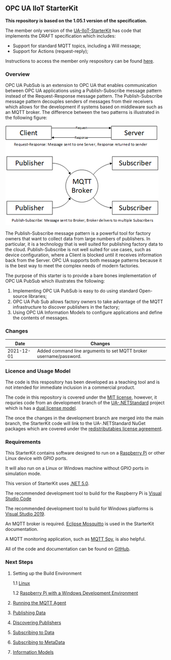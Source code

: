 ## OPC UA IIoT StarterKit
**This repository is based on the 1.05.1 version of the specification.**

The member only version of the [UA-IIoT-StarterKit](https://github.com/OPCF-Members/UA-IIoT-StarterKit/) has code that implements the DRAFT specification which includes:
* Support for standard MQTT topics, including a Will message;
* Support for Actions (request-reply);

Instructions to access the member only respository can be found [here](https://opcf-members.github.io/Help/).

### Overview
OPC UA PubSub is an extension to OPC UA that enables communication between OPC UA applications using a Publish-Subscribe message pattern instead of the Request-Response message pattern. The Publish-Subscribe message pattern decouples senders of messages from their receivers which allows for the development if systems based on middleware such as an MQTT broker.  The difference between the two patterns is illustrated in the following figure:

![PubSub Overview](docs/images/image001.png "OPC UA IIoT StarterKit Context")

The Publish-Subscribe message pattern is a powerful tool for factory owners that want to collect data from large numbers of publishers. In particular, it is a technology that is well suited for publishing factory data to the cloud. Publish-Subscribe is not well suited for use cases, such as device configuration, where a Client is blocked until it receives information back from the Server. OPC UA supports both message patterns because it is the best way to meet the complex needs of modern factories. 

The purpose of this starter is to provide a bare bones implementation of OPC UA PubSub which illustrates the following:
1) Implementing OPC UA PubSub is easy to do using standard Open-source libraries;
2) OPC UA Pub Sub allows factory owners to take advantage of the MQTT infrastructure to discover publishers in the factory;
3) Using OPC UA Information Models to configure applications and define the contents of messages. 

### Changes

|Date|Changes|
|--|--|
|2021-12-01|Added command line arguments to set MQTT broker username/password.|

### Licence and Usage Model
The code is this respository has been developed as a teaching tool and is not intended for immediate inclusion in a commercial product. 

The code in this repository is covered under the [MIT license](https://opcfoundation.org/license/mit.html), however, it requries code from an development branch of the [UA-.NETStandard](https://github.com/OPCFoundation/UA-.NETStandard) project which is has a [dual license model](https://opcfoundation.github.io/UA-.NETStandard/). 

The once the changes in the development branch are merged into the main branch, the StarterKit code will link to the UA-.NETStandard NuGet packages which are covered under the [redistributabies license agreement](https://opcfoundation.org/license/redistributables/1.3/index.html). 

### Requirements
This StarterKit contains software designed to run on a [Raspberry Pi](https://www.raspberrypi.org/products/raspberry-pi-4-model-b/) or other Linux device with GPIO ports.  

It will also run on a Linux or Windows machine without GPIO ports in simulation mode. 

This version of StarterKit uses [.NET 5.0](https://dotnet.microsoft.com/download/dotnet/). 

The recommended development tool to build for the Raspberry Pi is [Visual Studio Code](https://code.visualstudio.com/) 

The recommended development tool to build for Windows platforms is [Visual Studio 2019](https://visualstudio.microsoft.com/downloads/).

An MQTT broker is required. [Eclipse Mosquitto](https://mosquitto.org/) is used in the StarterKit documentation.  

A MQTT monitoring application, such as [MQTT Spy](https://www.eclipse.org/paho/index.php?page=components/mqtt-spy/index.php), is also helpful. 

All of the code and documentation can be found on [GitHub](https://github.com/OPCFoundation/UA-IIoT-StarterKit). 

### Next Steps

1. Setting up the Build Environment

    1.1 [Linux](docs/setup/linux) 

    1.2 [Raspberry Pi with a Windows Development Environment](docs/setup/raspberrypi) 

2. [Running the MQTT Agent](docs/agent)
3. [Publishing Data](docs/publishing)
4. [Discovering Publishers](docs/discovery)
5. [Subscribing to Data](docs/subscribing)
5. [Subscribing to MetaData](docs/metadata)
6. [Information Models](docs/models)

